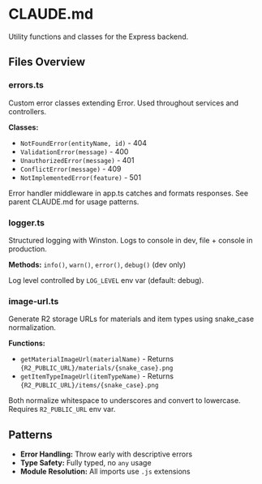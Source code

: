 # CLAUDE.md

Utility functions and classes for the Express backend.

## Files Overview

### errors.ts
Custom error classes extending Error. Used throughout services and controllers.

**Classes:**
- `NotFoundError(entityName, id)` - 404
- `ValidationError(message)` - 400
- `UnauthorizedError(message)` - 401
- `ConflictError(message)` - 409
- `NotImplementedError(feature)` - 501

Error handler middleware in app.ts catches and formats responses. See parent CLAUDE.md for usage patterns.

### logger.ts
Structured logging with Winston. Logs to console in dev, file + console in production.

**Methods:** `info()`, `warn()`, `error()`, `debug()` (dev only)

Log level controlled by `LOG_LEVEL` env var (default: debug).

### image-url.ts
Generate R2 storage URLs for materials and item types using snake_case normalization.

**Functions:**
- `getMaterialImageUrl(materialName)` - Returns `{R2_PUBLIC_URL}/materials/{snake_case}.png`
- `getItemTypeImageUrl(itemTypeName)` - Returns `{R2_PUBLIC_URL}/items/{snake_case}.png`

Both normalize whitespace to underscores and convert to lowercase. Requires `R2_PUBLIC_URL` env var.

## Patterns

- **Error Handling:** Throw early with descriptive errors
- **Type Safety:** Fully typed, no `any` usage
- **Module Resolution:** All imports use `.js` extensions
